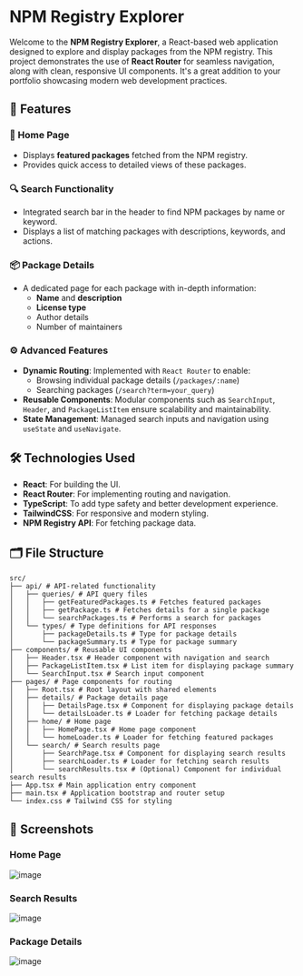# NPM Registry Explorer

Welcome to the **NPM Registry Explorer**, a React-based web application designed to explore and display packages from the NPM registry. This project demonstrates the use of **React Router** for seamless navigation, along with clean, responsive UI components. It's a great addition to your portfolio showcasing modern web development practices.

## 🚀 Features

### 🌟 Home Page

- Displays **featured packages** fetched from the NPM registry.
- Provides quick access to detailed views of these packages.

### 🔍 Search Functionality

- Integrated search bar in the header to find NPM packages by name or keyword.
- Displays a list of matching packages with descriptions, keywords, and actions.

### 📦 Package Details

- A dedicated page for each package with in-depth information:
  - **Name** and **description**
  - **License type**
  - Author details
  - Number of maintainers

### ⚙️ Advanced Features

- **Dynamic Routing**: Implemented with `React Router` to enable:
  - Browsing individual package details (`/packages/:name`)
  - Searching packages (`/search?term=your_query`)
- **Reusable Components**: Modular components such as `SearchInput`, `Header`, and `PackageListItem` ensure scalability and maintainability.
- **State Management**: Managed search inputs and navigation using `useState` and `useNavigate`.

## 🛠️ Technologies Used

- **React**: For building the UI.
- **React Router**: For implementing routing and navigation.
- **TypeScript**: To add type safety and better development experience.
- **TailwindCSS**: For responsive and modern styling.
- **NPM Registry API**: For fetching package data.

## 🗂️ File Structure

```plaintext
src/
├── api/ # API-related functionality
│   ├── queries/ # API query files
│   │   ├── getFeaturedPackages.ts # Fetches featured packages
│   │   ├── getPackage.ts # Fetches details for a single package
│   │   └── searchPackages.ts # Performs a search for packages
│   └── types/ # Type definitions for API responses
│       ├── packageDetails.ts # Type for package details
│       └── packageSummary.ts # Type for package summary
├── components/ # Reusable UI components
│   ├── Header.tsx # Header component with navigation and search
│   ├── PackageListItem.tsx # List item for displaying package summary
│   └── SearchInput.tsx # Search input component
├── pages/ # Page components for routing
│   ├── Root.tsx # Root layout with shared elements
│   ├── details/ # Package details page
│   │   ├── DetailsPage.tsx # Component for displaying package details
│   │   └── detailsLoader.ts # Loader for fetching package details
│   ├── home/ # Home page
│   │   ├── HomePage.tsx # Home page component
│   │   └── homeLoader.ts # Loader for fetching featured packages
│   └── search/ # Search results page
│       ├── SearchPage.tsx # Component for displaying search results
│       ├── searchLoader.ts # Loader for fetching search results
│       └── searchResults.tsx # (Optional) Component for individual search results
├── App.tsx # Main application entry component
├── main.tsx # Application bootstrap and router setup
└── index.css # Tailwind CSS for styling

```

## 📸 Screenshots

### Home Page
![image](https://github.com/user-attachments/assets/b7fe6f0b-842e-4ccb-98b1-c3a6870e085b)


### Search Results
![image](https://github.com/user-attachments/assets/19e2417f-1b78-46dc-a2de-ed9fee222ae2)


### Package Details
![image](https://github.com/user-attachments/assets/3f9c3b5f-4612-4f8d-ae6c-f5eae433571d)
